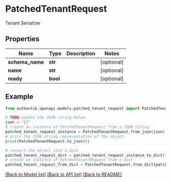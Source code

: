 # PatchedTenantRequest

Tenant Serializer

## Properties

Name | Type | Description | Notes
------------ | ------------- | ------------- | -------------
**schema_name** | **str** |  | [optional] 
**name** | **str** |  | [optional] 
**ready** | **bool** |  | [optional] 

## Example

```python
from authentik_openapi.models.patched_tenant_request import PatchedTenantRequest

# TODO update the JSON string below
json = "{}"
# create an instance of PatchedTenantRequest from a JSON string
patched_tenant_request_instance = PatchedTenantRequest.from_json(json)
# print the JSON string representation of the object
print(PatchedTenantRequest.to_json())

# convert the object into a dict
patched_tenant_request_dict = patched_tenant_request_instance.to_dict()
# create an instance of PatchedTenantRequest from a dict
patched_tenant_request_from_dict = PatchedTenantRequest.from_dict(patched_tenant_request_dict)
```
[[Back to Model list]](../README.md#documentation-for-models) [[Back to API list]](../README.md#documentation-for-api-endpoints) [[Back to README]](../README.md)


